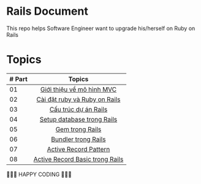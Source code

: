 # Rails Document 
This repo helps Software Engineer want to upgrade his/herself on Ruby on Rails
# Topics 


| # Part |                                                           Topics                                                            |
| ----- | :-------------------------------------------------------------------------------------------------------------------------: |
| 01    | [Giới thiệu về mô hình MVC]() |
| 02    |                      [Cài đặt ruby và Ruby on Rails]()                       |
| 03    |                      [Cấu trúc dự án Rails]()                       |
| 04    |                      [Setup database trong Rails]()                       |
| 05    |                      [Gem trong Rails]()                       |
| 06    |                      [Bundler trong Rails]()                       |
| 07    |                      [Active Record Pattern]()                       |
| 08    |                      [Active Record Basic trong Rails]()                       |



🧡🧡🧡 HAPPY CODING 🧡🧡🧡
